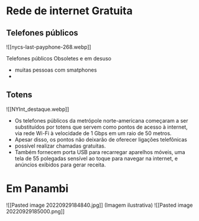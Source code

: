 
# Rede de internet Gratuita

## Telefones públicos 

![[nycs-last-payphone-268.webp]]

Telefones públicos Obsoletes e em desuso
- muitas pessoas com smatphones
- 

## Totens

![[NYInt_destaque.webp]]

- Os telefones públicos da metrópole norte-americana começaram a ser substituídos por totens que servem como pontos de acesso à internet, via rede Wi-Fi à velocidade de 1 Gbps em um raio de 50 metros.
- Apesar disso, os pontos não deixarão de oferecer ligações telefônicas
- possível realizar chamadas gratuitas. 
- Também fornecem porta USB para recarregar aparelhos móveis, uma tela de 55 polegadas sensível ao toque para navegar na internet, e anúncios exibidos para gerar receita.


# Em Panambi

![[Pasted image 20220929184840.jpg]]
(Imagem ilustrativa)
![[Pasted image 20220929185000.png]]

